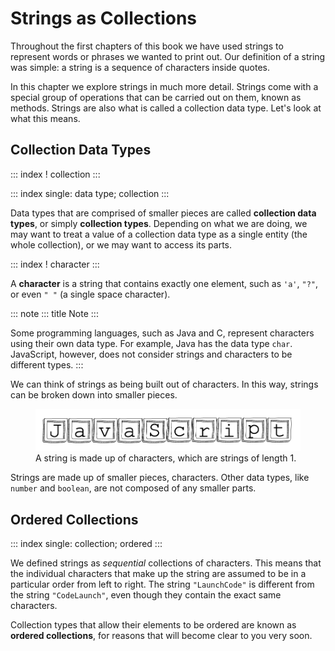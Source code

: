 # Strings as Collections

Throughout the first chapters of this book we have used strings to
represent words or phrases we wanted to print out. Our definition of a
string was simple: a string is a sequence of characters inside quotes.

In this chapter we explore strings in much more detail. Strings come
with a special group of operations that can be carried out on them,
known as methods. Strings are also what is called a collection data
type. Let\'s look at what this means.

## Collection Data Types

::: index
! collection
:::

::: index
single: data type; collection
:::

Data types that are comprised of smaller pieces are called **collection
data types**, or simply **collection types**. Depending on what we are
doing, we may want to treat a value of a collection data type as a
single entity (the whole collection), or we may want to access its
parts.

::: index
! character
:::

A **character** is a string that contains exactly one element, such as
`'a'`, `"?"`, or even `" "` (a single space character).

::: note
::: title
Note
:::

Some programming languages, such as Java and C, represent characters
using their own data type. For example, Java has the data type `char`.
JavaScript, however, does not consider strings and characters to be
different types.
:::

We can think of strings as being built out of characters. In this way,
strings can be broken down into smaller pieces.

<figure>
<img src="figures/strings-as-collections.png"
alt="figures/strings-as-collections.png" />
<figcaption>A string is made up of characters, which are strings of
length 1.</figcaption>
</figure>

Strings are made up of smaller pieces, characters. Other data types,
like `number` and `boolean`, are not composed of any smaller parts.

## Ordered Collections

::: index
single: collection; ordered
:::

We defined strings as *sequential* collections of characters. This means
that the individual characters that make up the string are assumed to be
in a particular order from left to right. The string `"LaunchCode"` is
different from the string `"CodeLaunch"`, even though they contain the
exact same characters.

Collection types that allow their elements to be ordered are known as
**ordered collections**, for reasons that will become clear to you very
soon.
